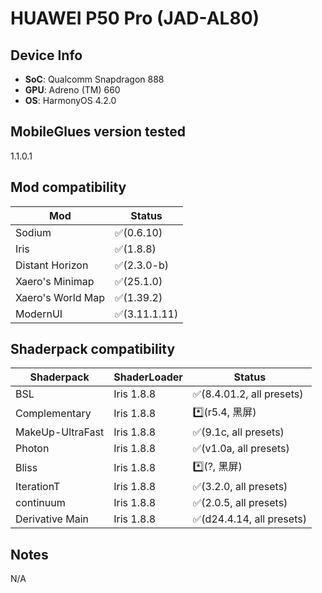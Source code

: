 # HUAWEI P50 Pro (JAD-AL80)

## Device Info

- **SoC**: Qualcomm Snapdragon 888 
- **GPU**: Adreno (TM) 660
- **OS**: HarmonyOS 4.2.0

## MobileGlues version tested

1.1.0.1

## Mod compatibility

|**Mod**|**Status**|
|---|---|
| Sodium | ✅(0.6.10) |
| Iris | ✅(1.8.8) |
| Distant Horizon | ✅(2.3.0-b) |
| Xaero's Minimap | ✅(25.1.0) |
| Xaero's World Map | ✅(1.39.2) |
| ModernUI | ✅(3.11.1.11) |

## Shaderpack compatibility

|**Shaderpack** | **ShaderLoader** | **Status** 
|---|---|----|
| BSL | Iris 1.8.8 | ✅(8.4.01.2, all presets) |
| Complementary | Iris 1.8.8 | *️⃣(r5.4, 黑屏) |
| MakeUp-UltraFast | Iris 1.8.8 | ✅(9.1c, all presets) |
| Photon | Iris 1.8.8 | ✅(v1.0a, all presets) |
| Bliss | Iris 1.8.8 | *️⃣(?, 黑屏) |
| IterationT | Iris 1.8.8 | ✅(3.2.0, all presets) |
| continuum | Iris 1.8.8 | ✅(2.0.5, all presets) |
| Derivative Main | Iris 1.8.8 | ✅(d24.4.14, all presets) |

## Notes

N/A